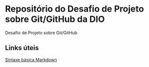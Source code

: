 # Repositório do Desafio de Projeto sobre Git/GitHub da DIO
Desafio de Projeto sobre Git/GitHub

## Links úteis
[Sintaxe básica Markdown](https://www.markdownguide.org/basic-syntax)

